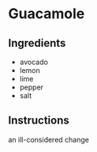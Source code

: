 # Guacamole
## Ingredients
* avocado
* lemon
* lime
* pepper
* salt
## Instructions
an ill-considered change
